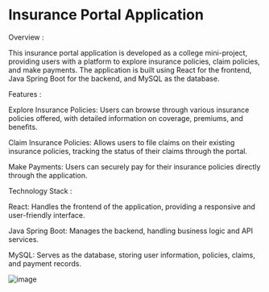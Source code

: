 # Insurance Portal Application

Overview :

This insurance portal application is developed as a college mini-project, providing users with a platform to explore insurance policies, claim policies, and make payments. The application is built using React for the frontend, Java Spring Boot for the backend, and MySQL as the database.

Features :

Explore Insurance Policies: Users can browse through various insurance policies offered, with detailed information on coverage, premiums, and benefits.

Claim Insurance Policies: Allows users to file claims on their existing insurance policies, tracking the status of their claims through the portal.

Make Payments: Users can securely pay for their insurance policies directly through the application.

Technology Stack :

React: Handles the frontend of the application, providing a responsive and user-friendly interface.

Java Spring Boot: Manages the backend, handling business logic and API services.

MySQL: Serves as the database, storing user information, policies, claims, and payment records.

![image](https://github.com/user-attachments/assets/2a818cb3-6790-4d34-b3cc-dee6097e6f8a)
